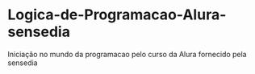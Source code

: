# Logica-de-Programacao-Alura-sensedia
Iniciação no mundo da programacao pelo curso da Alura fornecido pela sensedia
